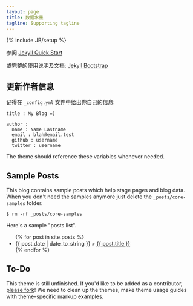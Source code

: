```yaml
---
layout: page
title: 数据水墨
tagline: Supporting tagline
---
```

{% include JB/setup %}

参阅 [Jekyll Quick Start](http://jekyllbootstrap.com/usage/jekyll-quick-start.html)

或完整的使用说明及文档: [Jekyll Bootstrap](http://jekyllbootstrap.com)

## 更新作者信息

记得在 `_config.yml` 文件中给出你自己的信息:
    
    title : My Blog =)
    
    author :
      name : Name Lastname
      email : blah@email.test
      github : username
      twitter : username

The theme should reference these variables whenever needed.
    
## Sample Posts

This blog contains sample posts which help stage pages and blog data.
When you don't need the samples anymore just delete the `_posts/core-samples` folder.

    $ rm -rf _posts/core-samples

Here's a sample "posts list".

<ul class="posts">
  {% for post in site.posts %}
    <li><span>{{ post.date | date_to_string }}</span> &raquo; <a href="{{ BASE_PATH }}{{ post.url }}">{{ post.title }}</a></li>
  {% endfor %}
</ul>

## To-Do

This theme is still unfinished. If you'd like to be added as a contributor, [please fork](http://github.com/plusjade/jekyll-bootstrap)!
We need to clean up the themes, make theme usage guides with theme-specific markup examples.


